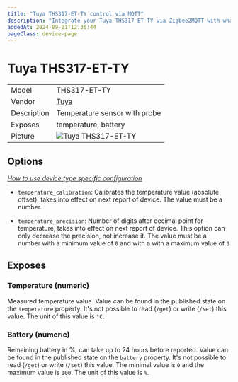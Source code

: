 ```yaml
---
title: "Tuya THS317-ET-TY control via MQTT"
description: "Integrate your Tuya THS317-ET-TY via Zigbee2MQTT with whatever smart home infrastructure you are using without the vendor's bridge or gateway."
addedAt: 2024-09-01T12:36:44
pageClass: device-page
---
```


<!-- !!!! -->
<!-- ATTENTION: This file is auto-generated through docgen! -->
<!-- You can only edit the "Notes"-Section between the two comment lines "Notes BEGIN" and "Notes END". -->
<!-- Do not use h1 or h2 heading within "## Notes"-Section. -->
<!-- !!!! -->

# Tuya THS317-ET-TY

|     |     |
|-----|-----|
| Model | THS317-ET-TY  |
| Vendor  | [Tuya](/supported-devices/#v=Tuya)  |
| Description | Temperature sensor with probe |
| Exposes | temperature, battery |
| Picture | ![Tuya THS317-ET-TY](https://www.zigbee2mqtt.io/images/devices/THS317-ET-TY.png) |


<!-- Notes BEGIN: You can edit here. Add "## Notes" headline if not already present. -->


<!-- Notes END: Do not edit below this line -->



## Options
*[How to use device type specific configuration](../guide/configuration/devices-groups.md#specific-device-options)*

* `temperature_calibration`: Calibrates the temperature value (absolute offset), takes into effect on next report of device. The value must be a number.

* `temperature_precision`: Number of digits after decimal point for temperature, takes into effect on next report of device. This option can only decrease the precision, not increase it. The value must be a number with a minimum value of `0` and with a with a maximum value of `3`


## Exposes

### Temperature (numeric)
Measured temperature value.
Value can be found in the published state on the `temperature` property.
It's not possible to read (`/get`) or write (`/set`) this value.
The unit of this value is `°C`.

### Battery (numeric)
Remaining battery in %, can take up to 24 hours before reported.
Value can be found in the published state on the `battery` property.
It's not possible to read (`/get`) or write (`/set`) this value.
The minimal value is `0` and the maximum value is `100`.
The unit of this value is `%`.

